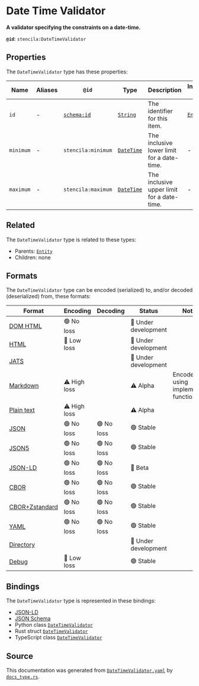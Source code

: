 # Date Time Validator

**A validator specifying the constraints on a date-time.**

**`@id`**: `stencila:DateTimeValidator`

## Properties

The `DateTimeValidator` type has these properties:

| Name      | Aliases | `@id`                                | Type                                                                                                 | Description                                | Inherited from                                                                                   |
| --------- | ------- | ------------------------------------ | ---------------------------------------------------------------------------------------------------- | ------------------------------------------ | ------------------------------------------------------------------------------------------------ |
| `id`      | -       | [`schema:id`](https://schema.org/id) | [`String`](https://github.com/stencila/stencila/blob/main/docs/reference/schema/data/string.md)      | The identifier for this item.              | [`Entity`](https://github.com/stencila/stencila/blob/main/docs/reference/schema/other/entity.md) |
| `minimum` | -       | `stencila:minimum`                   | [`DateTime`](https://github.com/stencila/stencila/blob/main/docs/reference/schema/data/date-time.md) | The inclusive lower limit for a date-time. | -                                                                                                |
| `maximum` | -       | `stencila:maximum`                   | [`DateTime`](https://github.com/stencila/stencila/blob/main/docs/reference/schema/data/date-time.md) | The inclusive upper limit for a date-time. | -                                                                                                |

## Related

The `DateTimeValidator` type is related to these types:

- Parents: [`Entity`](https://github.com/stencila/stencila/blob/main/docs/reference/schema/other/entity.md)
- Children: none

## Formats

The `DateTimeValidator` type can be encoded (serialized) to, and/or decoded (deserialized) from, these formats:

| Format                                                                                             | Encoding     | Decoding  | Status              | Notes                              |
| -------------------------------------------------------------------------------------------------- | ------------ | --------- | ------------------- | ---------------------------------- |
| [DOM HTML](https://github.com/stencila/stencila/blob/main/docs/reference/formats/dom.md)           | 🟢 No loss    |           | 🚧 Under development |                                    |
| [HTML](https://github.com/stencila/stencila/blob/main/docs/reference/formats/html.md)              | 🔷 Low loss   |           | 🚧 Under development |                                    |
| [JATS](https://github.com/stencila/stencila/blob/main/docs/reference/formats/jats.md)              |              |           | 🚧 Under development |                                    |
| [Markdown](https://github.com/stencila/stencila/blob/main/docs/reference/formats/markdown.md)      | ⚠️ High loss |           | ⚠️ Alpha            | Encoded using implemented function |
| [Plain text](https://github.com/stencila/stencila/blob/main/docs/reference/formats/text.md)        | ⚠️ High loss |           | ⚠️ Alpha            |                                    |
| [JSON](https://github.com/stencila/stencila/blob/main/docs/reference/formats/json.md)              | 🟢 No loss    | 🟢 No loss | 🟢 Stable            |                                    |
| [JSON5](https://github.com/stencila/stencila/blob/main/docs/reference/formats/json5.md)            | 🟢 No loss    | 🟢 No loss | 🟢 Stable            |                                    |
| [JSON-LD](https://github.com/stencila/stencila/blob/main/docs/reference/formats/jsonld.md)         | 🟢 No loss    | 🟢 No loss | 🔶 Beta              |                                    |
| [CBOR](https://github.com/stencila/stencila/blob/main/docs/reference/formats/cbor.md)              | 🟢 No loss    | 🟢 No loss | 🟢 Stable            |                                    |
| [CBOR+Zstandard](https://github.com/stencila/stencila/blob/main/docs/reference/formats/cborzst.md) | 🟢 No loss    | 🟢 No loss | 🟢 Stable            |                                    |
| [YAML](https://github.com/stencila/stencila/blob/main/docs/reference/formats/yaml.md)              | 🟢 No loss    | 🟢 No loss | 🟢 Stable            |                                    |
| [Directory](https://github.com/stencila/stencila/blob/main/docs/reference/formats/directory.md)    |              |           | 🚧 Under development |                                    |
| [Debug](https://github.com/stencila/stencila/blob/main/docs/reference/formats/debug.md)            | 🔷 Low loss   |           | 🟢 Stable            |                                    |

## Bindings

The `DateTimeValidator` type is represented in these bindings:

- [JSON-LD](https://stencila.org/DateTimeValidator.jsonld)
- [JSON Schema](https://stencila.org/DateTimeValidator.schema.json)
- Python class [`DateTimeValidator`](https://github.com/stencila/stencila/blob/main/python/python/stencila/types/date_time_validator.py)
- Rust struct [`DateTimeValidator`](https://github.com/stencila/stencila/blob/main/rust/schema/src/types/date_time_validator.rs)
- TypeScript class [`DateTimeValidator`](https://github.com/stencila/stencila/blob/main/ts/src/types/DateTimeValidator.ts)

## Source

This documentation was generated from [`DateTimeValidator.yaml`](https://github.com/stencila/stencila/blob/main/schema/DateTimeValidator.yaml) by [`docs_type.rs`](https://github.com/stencila/stencila/blob/main/rust/schema-gen/src/docs_type.rs).